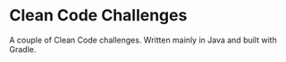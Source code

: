 # Clean Code Challenges
A couple of Clean Code challenges. Written mainly in Java and built with Gradle.